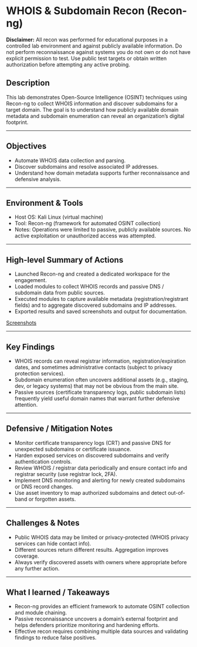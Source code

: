 # WHOIS & Subdomain Recon (Recon-ng)

**Disclaimer:** All recon was performed for educational purposes in a controlled lab environment and against publicly available information. Do not perform reconnaissance against systems you do not own or do not have explicit permission to test. Use public test targets or obtain written authorization before attempting any active probing.

## Description  
This lab demonstrates Open-Source Intelligence (OSINT) techniques using Recon-ng to collect WHOIS information and discover subdomains for a target domain. The goal is to understand how publicly available domain metadata and subdomain enumeration can reveal an organization’s digital footprint.

---

## Objectives
- Automate WHOIS data collection and parsing.  
- Discover subdomains and resolve associated IP addresses.  
- Understand how domain metadata supports further reconnaissance and defensive analysis.

---

## Environment & Tools
- Host OS: Kali Linux (virtual machine)  
- Tool: Recon-ng (framework for automated OSINT collection)  
- Notes: Operations were limited to passive, publicly available sources. No active exploitation or unauthorized access was attempted.

---

## High-level Summary of Actions
- Launched Recon-ng and created a dedicated workspace for the engagement.  
- Loaded modules to collect WHOIS records and passive DNS / subdomain data from public sources.  
- Executed modules to capture available metadata (registration/registrant fields) and to aggregate discovered subdomains and IP addresses.  
- Exported results and saved screenshots and output for documentation.

[Screenshots](./Screenshots)

---

## Key Findings
- WHOIS records can reveal registrar information, registration/expiration dates, and sometimes administrative contacts (subject to privacy protection services).  
- Subdomain enumeration often uncovers additional assets (e.g., staging, dev, or legacy systems) that may not be obvious from the main site.  
- Passive sources (certificate transparency logs, public subdomain lists) frequently yield useful domain names that warrant further defensive attention.

---

## Defensive / Mitigation Notes
- Monitor certificate transparency logs (CRT) and passive DNS for unexpected subdomains or certificate issuance.  
- Harden exposed services on discovered subdomains and verify authentication controls.  
- Review WHOIS / registrar data periodically and ensure contact info and registrar security (use registrar lock, 2FA).  
- Implement DNS monitoring and alerting for newly created subdomains or DNS record changes.  
- Use asset inventory to map authorized subdomains and detect out-of-band or forgotten assets.

---

## Challenges & Notes
- Public WHOIS data may be limited or privacy-protected (WHOIS privacy services can hide contact info).  
- Different sources return different results. Aggregation improves coverage.  
- Always verify discovered assets with owners where appropriate before any further action.

---

## What I learned / Takeaways
- Recon-ng provides an efficient framework to automate OSINT collection and module chaining.  
- Passive reconnaissance uncovers a domain’s external footprint and helps defenders prioritize monitoring and hardening efforts.  
- Effective recon requires combining multiple data sources and validating findings to reduce false positives.
